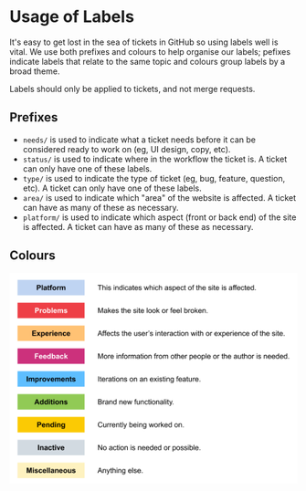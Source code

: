 # Usage of Labels

It's easy to get lost in the sea of tickets in GitHub so using labels
well is vital. We use both prefixes and colours to help organise our
labels; pefixes indicate labels that relate to the same topic and
colours group labels by a broad theme.

Labels should only be applied to tickets, and not merge requests.

## Prefixes

* `needs/` is used to indicate what a ticket needs before it can be
  considered ready to work on (eg, UI design, copy, etc).
* `status/` is used to indicate where in the workflow the ticket is. A
  ticket can only have one of these labels.
* `type/` is used to indicate the type of ticket (eg, bug, feature,
  question, etc). A ticket can only have one of these labels.
* `area/` is used to indicate which "area" of the website is affected. A
  ticket can have as many of these as necessary.
* `platform/` is used to indicate which aspect (front or back end) of
  the site is affected. A ticket can have as many of these as necessary.

## Colours

![Label Colours][label-colours]

[label-colours]: ./Label%20Colours.png
